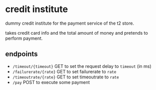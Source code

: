 # credit institute

dummy credit institute for the payment service of the t2 store.

takes credit card info and the total amount of money and pretends to perform payment. 


## endpoints

* ``/timeout/{timeout}`` GET to set the request delay to ``timeout`` (in ms)
* ``/failurerate/{rate}`` GET to set failurerate to ``rate``
* ``/timeoutrate/{rate}`` GET to set timeoutrate to ``rate``
* ``/pay`` POST to execute some payment


	